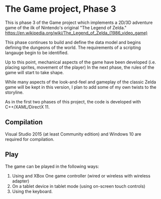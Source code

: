 # The Game project, Phase 3
This is phase 3 of the Game project which implements a 2D/3D adventure game of the ilk of Nintendo's original "The Legend of Zelda." https://en.wikipedia.org/wiki/The_Legend_of_Zelda_(1986_video_game)

This phase continues to build and define the data model and begins defining the dungeons of the world. The requirements of a scripting langauge begin to be identified. 
 
Up to this point, mechanical aspects of the game have been developed (i.e. placing sprites, movement of the player)  In the next phase, the rules of the game will start to take shape.

While many aspects of the look-and-feel and gameplay of the classic Zelda game will be kept in this version, I plan to add some of my own twists to the storyline.

As in the first two phases of this project, the code is developed with C++/XAML/DirectX 11.


Compilation
----------------------
Visual Studio 2015 (at least Community edition) and Windows 10 are required for compilation. 

Play
--------------------------------
The game can be played in the following ways:
1. Using and XBox One game controller (wired or wireless with wireless adapter)
2. On a tablet device in tablet mode (using on-screen touch controls)
3. Using the keyboard.

